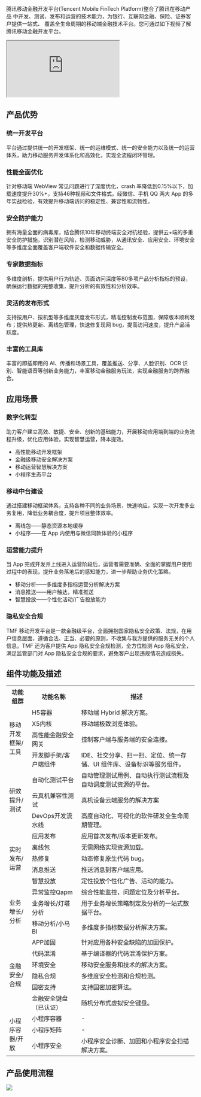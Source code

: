 腾讯移动金融开发平台(Tencent Mobile FinTech Platform)整合了腾讯在移动产品 中开发、测试、发布和运营的技术能力，为银行、互联网金融、保险、证券客户提供一站式、 覆盖全生命周期的移动端金融技术平台。您可通过如下视频了解腾讯移动金融开发平台。
<div class="doc-video-mod"><iframe src="https://cloud.tencent.com/edu/learning/quick-play/3518-61514"></iframe></div>

## 产品优势

### 统一开发平台
平台通过提供统一的开发框架、统一的运维模式、统一的安全能力以及统一的运营体系，助力移动服务开发体系化和高效化，实现全流程闭环管理。

### 性能全面优化
针对移动端 WebView 常见问题进行了深度优化，crash 率降低到0.15%以下，加载速度提升30%+，支持46种视频和文件格式。经微信、手机 QQ 两大 App 的多年实战检验，有效提升移动端访问的稳定性、兼容性和流畅性。

### 安全防护能力
拥有海量全面的病毒库，结合腾讯10年移动终端安全对抗经验，提供云+端的多重安全防护措施，识别潜在风险，检测移动威胁，从通讯安全、应用安全、环境安全等多维度全面覆盖客户端软件安全和数据传输安全。

### 专家数据指标
多维度剖析，提供用户行为轨迹、页面访问深度等80多项产品分析指标的预设，确保运行数据的完整收集，提升分析的有效性和分析效率。

### 灵活的发布形式
支持按用户、按机型等多维度灰度发布形式，精准控制发布范围，保障版本顺利发布；提供热更新、离线包管理，快速修复现网 bug，提高访问速度，提升产品活跃度。

### 丰富的工具库
丰富的即插即用的 AI、传播和场景工具，覆盖推送、分享、人脸识别、OCR 识别、智能语音等创新业务能力，丰富移动金融服务玩法，实现金融服务的跨界融合。


## 应用场景

### 数字化转型
助力客户建立高效、敏捷、安全、创新的基础能力，开展移动应用端到端的业务流程升级，优化应用体验，实现智慧运营，降本提效。
- 高性能移动开发框架
- 金融级移动安全解决方案
- 移动运营智慧解决方案
- 小程序生态平台


### 移动中台建设
通过搭建移动框架体系，支持各种不同的业务场景，快速响应，实现一次开发多业务复用，降低业务耦合度，提升项目整体效率。
- 离线包——静态资源本地缓存
- 小程序——在 App 内使用与微信同款体验的小程序


### 运营能力提升
当 App 完成开发并上线进入运营阶段后，运营者需要准确、全面的掌握用户使用过程中的表现，提升业务落地后的感知能力，进一步帮助业务优化策略。
- 移动分析——多维度多指标运营分析解决方案
- 消息推送——用户触达，精准推送
- 智慧投放——个性化活动/广告投放能力


### 隐私安全合规
TMF 移动开发平台是一款金融级平台，全面拥抱国家隐私安全政策、法规，在用户信息层面，遵循合法、正当、必要的原则，不收集与我方提供的服务无关的个人信息。TMF 还为客户提供 App 隐私安全合规检测，全方位检测 App 隐私安全，满足监管部门对 App 隐私安全合规的要求，避免客户出现违规情况造成损失。

## 组件功能及描述
<table>
<tr>
<th width="12%">功能组群</th>
<th>功能名称</th>
<th>描述</th>
</tr>
<tr>
<td rowspan="4">移动开发框架/工具</td>
<td>H5容器</td>
<td>移动端 Hybrid 解决方案。</td>
</tr>
<tr>
<td>X5内核</td>
<td>移动端极致浏览体验。</td>
</tr>
<tr>
<td>高性能金融安全网关</td>
<td>控制客户端与服务端的安全连接。</td>
</tr>
<tr>
<td>开发脚手架/客户端组件</td>
<td>IDE、社交分享、扫一扫、定位、统一存储、UI 组件库、设备标识等服务组件。</td>
</tr>
<tr>
<td rowspan="3">研效提升/测试</td>
<td>自动化测试平台</td>
<td>自动管理测试用例、自动执行测试流程及自动调度测试资源的平台。</td>
</tr>
<tr>
<td>云真机兼容性测试</td>
<td>真机设备云端服务的解决方案</td>
</tr>
<tr>
<td>DevOps开发流水线</td>
<td>高度自动化、可视化的软件研发全生命周期管理。</td>
</tr>
<tr>
<td rowspan="5">实时发布/运营</td>
<td>应用发布</td>
<td>应用首次发布/版本更新发布。</td>
</tr>
<tr>
<td>离线包</td>
<td>无需网络实现资源加载。</td>
</tr>
<tr>
<td>热修复</td>
<td>动态修复原生代码 bug。</td>
</tr>
<tr>
<td>消息推送</td>
<td>推送消息到客户端应用。</td>
</tr>
<tr>
<td>智慧投放</td>
<td>定性投放个性化广告、活动的能力。</td>
</tr>
<tr>
<td rowspan="3">业务增长/分析</td>
<td>异常监控Qapm</td>
<td>综合性能监控，问题定位及分析平台。</td>
</tr>
<tr>
<td>业务增长/灯塔分析</td>
<td>用于业务增长策略制定及分析的一站式数据平台。</td>
</tr>
<tr>
<td>移动分析/小马BI</td>
<td>多维度多指标数据分析解决方案。</td>
</tr>
<tr>
<td  rowspan="6">金融安全/合规</td>
<td>APP加固</td>
<td>针对应用各种安全缺陷的加固保护。</td>
</tr>
<tr>
<td>代码混淆</td>
<td>基于编译器的代码混淆保护方案。</td>
</tr>
<tr>
<td>环境安全</td>
<td>移动安全服务和技术的解决方案。</td>
</tr>
<tr>
<td>隐私合规</td>
<td>多维度安全检测和合规检测。</td>
</tr>
<tr>
<td>国密支持</td>
<td>支持国密加密算法。</td>
</tr>
<tr>
<td>金融安全键盘（已认证）</td>
<td>随机分布式虚拟安全键盘。</td>
</tr>
<tr>
<td  rowspan="3">小程序容器/开放</td>
<td>小程序容器</td>
<td>-</td>
</tr>
<tr>
<td>小程序矩阵</td>
<td>-</td>
</tr>
<tr>
<td>小程序安全</td>
<td>小程序安全诊断、加固和小程序安全扫描解决方案。</td>
</tr>
</table>

## 产品使用流程
![](https://qcloudimg.tencent-cloud.cn/raw/189c7d74d5ad68b2e2de57218959738a.png)

